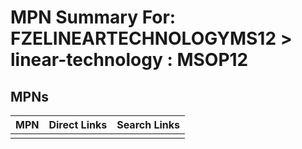 



# MPN Summary For: FZELINEARTECHNOLOGYMS12 > linear-technology : MSOP12

## MPNs
  

|MPN|Direct Links|Search Links|
| :--- | :--- | :--- |
||||
